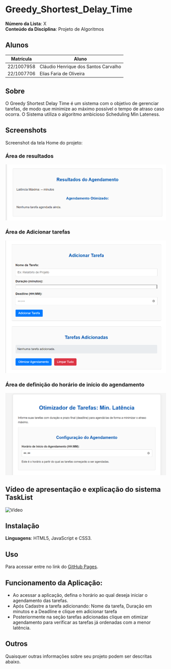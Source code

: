 # Greedy_Shortest_Delay_Time

**Número da Lista**: X<br>
**Conteúdo da Disciplina**: Projeto de Algoritmos<br>

## Alunos
| Matrícula | Aluno |
| -- | -- |
| 22/1007958  |  Cláudio Henrique dos Santos Carvalho |
| 22/1007706  |  Elias Faria de Oliveira |

## Sobre
O Greedy Shortest Delay Time é um sistema com o objetivo de gerenciar tarefas, de modo que minimize ao máximo possível o tempo de atraso caso ocorra. O Sistema utiliza o algoritmo ambicioso Scheduling Min Lateness.

## Screenshots

Screenshot da tela Home do projeto:

### Área de resultados
![Imagem](./imgs/print-area-resultados.png)

### Área de Adicionar tarefas

![Imagem](./imgs/print-area-tarefas.png)

### Área de definição do horário de início do agendamento

![Imagem](./imgs/print-horario-inicio.png)

## Vídeo de apresentação e explicação do sistema TaskList

![Vídeo]()

## Instalação
**Linguagens**: HTML5, JavaScript e CSS3.

## Uso
Para acessar entre no link do [GitHub Pages](https://projeto-de-algoritmos-2025.github.io/Greedy_Otimized_Timetable/).

## Funcionamento da Aplicação:

- Ao acessar a aplicação, defina o horário ao qual deseja iniciar o agendamento das tarefas.
- Após Cadastre a tarefa adicionando: Nome da tarefa, Duração em minutos e a Deadline e clique em adicionar tarefa
- Posteriormente na seção tarefas adicionadas clique em otimizar agendamento para verificar as tarefas já ordenadas com a menor latência.


## Outros 
Quaisquer outras informações sobre seu projeto podem ser descritas abaixo.